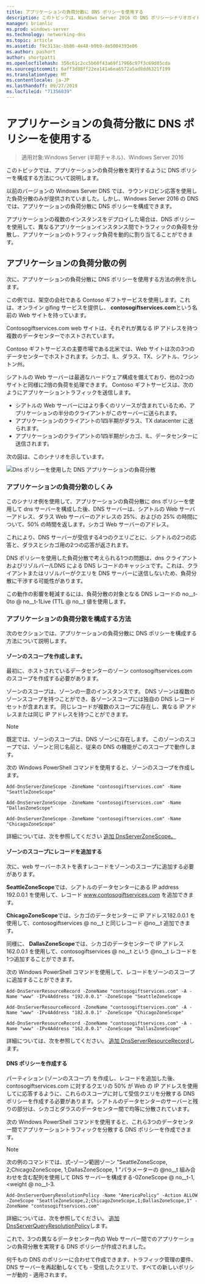 ```yaml
---
title: アプリケーションの負荷分散に DNS ポリシーを使用する
description: このトピックは、Windows Server 2016 の DNS ポリシーシナリオガイドに含まれています。
manager: brianlic
ms.prod: windows-server
ms.technology: networking-dns
ms.topic: article
ms.assetid: f9c313ac-bb86-4e48-b9b9-de5004393e06
ms.author: pashort
author: shortpatti
ms.openlocfilehash: 356c61c2cc5b60f43a69f17966c97f3c69d05cda
ms.sourcegitcommit: 6aff3d88ff22ea141a6ea6572a5ad8dd6321f199
ms.translationtype: MT
ms.contentlocale: ja-JP
ms.lasthandoff: 09/27/2019
ms.locfileid: "71356039"
---
```

# <a name="use-dns-policy-for-application-load-balancing"></a>アプリケーションの負荷分散に DNS ポリシーを使用する

>適用対象:Windows Server (半期チャネル)、Windows Server 2016

このトピックでは、アプリケーションの負荷分散を実行するように DNS ポリシーを構成する方法について説明します。

以前のバージョンの Windows Server DNS では、ラウンドロビン応答を使用した負荷分散のみが提供されていました。しかし、Windows Server 2016 の DNS では、アプリケーションの負荷分散に DNS ポリシーを構成できます。

アプリケーションの複数のインスタンスをデプロイした場合は、DNS ポリシーを使用して、異なるアプリケーションインスタンス間でトラフィックの負荷を分散し、アプリケーションのトラフィック負荷を動的に割り当てることができます。

## <a name="example-of-application-load-balancing"></a>アプリケーションの負荷分散の例

次に、アプリケーションの負荷分散に DNS ポリシーを使用する方法の例を示します。

この例では、架空の会社である Contoso ギフトサービスを使用します。これは、オンライン gifing サービスを提供し、 **contosogiftservices.com**という名前の Web サイトを持っています。

Contosogiftservices.com web サイトは、それぞれが異なる IP アドレスを持つ複数のデータセンターでホストされています。

Contoso ギフトサービスの主要市場である北米では、Web サイトは次の3つのデータセンターでホストされます。シカゴ、IL、ダラス、TX、シアトル、ワシントン州。

シアトルの Web サーバーは最適なハードウェア構成を備えており、他の2つのサイトと同様に2倍の負荷を処理できます。 Contoso ギフトサービスは、次のようにアプリケーショントラフィックを送信します。

- シアトルの Web サーバーにはより多くのリソースが含まれているため、アプリケーションの半分のクライアントがこのサーバーに送られます。
- アプリケーションのクライアントの1四半期がダラス、TX datacenter に送られます。
- アプリケーションのクライアントの1四半期がシカゴ、IL、データセンターに送信されます。

次の図は、このシナリオを示しています。

![Dns ポリシーを使用した DNS アプリケーションの負荷分散](../../media/Dns-App-Lb/dns-app-lb.jpg)


### <a name="how-application-load-balancing-works"></a>アプリケーションの負荷分散のしくみ

このシナリオ例を使用して、アプリケーションの負荷分散に dns ポリシーを使用して dns サーバーを構成した後、DNS サーバーは、シアトルの Web サーバーアドレス、ダラス Web サーバーのアドレスの 25%、およびの 25% の時間について、50% の時間を返します。シカゴ Web サーバーのアドレス。

これにより、DNS サーバーが受信する4つのクエリごとに、シアトルの2つの応答と、ダラスとシカゴ用の2つの応答が返されます。

DNS ポリシーを使用した負荷分散で考えられる1つの問題は、dns クライアントおよびリゾルバー/LDNS による DNS レコードのキャッシュです。これは、クライアントまたはリゾルバーがクエリを DNS サーバーに送信しないため、負荷分散に干渉する可能性があります。

この動作の影響を軽減するには、負荷分散の対象となる DNS レコードの no__t-0to @ no__t-1Live \(TTL @ no__t 値を使用します。

### <a name="how-to-configure-application-load-balancing"></a>アプリケーションの負荷分散を構成する方法

次のセクションでは、アプリケーションの負荷分散に DNS ポリシーを構成する方法について説明します。

#### <a name="create-the-zone-scopes"></a>ゾーンのスコープを作成します。

最初に、ホストされているデータセンターのゾーン contosogiftservices.com のスコープを作成する必要があります。

ゾーンのスコープは、ゾーンの一意のインスタンスです。 DNS ゾーンは複数のゾーンスコープを持つことができ、各ゾーンスコープには独自の DNS レコードセットが含まれます。 同じレコードが複数のスコープに存在し、異なる IP アドレスまたは同じ IP アドレスを持つことができます。

>[!NOTE]
>既定では、ゾーンのスコープは、DNS ゾーンに存在します。 このゾーンのスコープでは、ゾーンと同じ名前と、従来の DNS の機能がこのスコープで動作します。

次の Windows PowerShell コマンドを使用すると、ゾーンのスコープを作成します。
    
    Add-DnsServerZoneScope -ZoneName "contosogiftservices.com" -Name "SeattleZoneScope"
    
    Add-DnsServerZoneScope -ZoneName "contosogiftservices.com" -Name "DallasZoneScope"
    
    Add-DnsServerZoneScope -ZoneName "contosogiftservices.com" -Name "ChicagoZoneScope"

詳細については、次を参照してください [追加 DnsServerZoneScope。](https://docs.microsoft.com/powershell/module/dnsserver/add-dnsserverzonescope?view=win10-ps)

#### <a name="bkmk_records"></a>ゾーンのスコープにレコードを追加する

次に、web サーバーホストを表すレコードをゾーンのスコープに追加する必要があります。

**SeattleZoneScope**では、シアトルのデータセンターにある IP address 192.0.0.1 を使用して、レコード www.contosogiftservices.com を追加できます。

**ChicagoZoneScope**では、シカゴのデータセンターに IP アドレス182.0.0.1 を使用して、contosogiftservices @ no__t と同じレコード @no__t 追加できます。

同様に、 **DallasZoneScope**では、シカゴのデータセンターで IP アドレス162.0.0.1 を使用して、contosogiftservices @ no__t という @no__t レコードを1つ追加することができます。

次の Windows PowerShell コマンドを使用して、レコードをゾーンのスコープに追加することができます。
    
    Add-DnsServerResourceRecord -ZoneName "contosogiftservices.com" -A -Name "www" -IPv4Address "192.0.0.1" -ZoneScope "SeattleZoneScope
    
    Add-DnsServerResourceRecord -ZoneName "contosogiftservices.com" -A -Name "www" -IPv4Address "182.0.0.1" -ZoneScope "ChicagoZoneScope"
    
    Add-DnsServerResourceRecord -ZoneName "contosogiftservices.com" -A -Name "www" -IPv4Address "162.0.0.1" -ZoneScope "DallasZoneScope"
    

詳細については、次を参照してください。 [追加 DnsServerResourceRecord](https://docs.microsoft.com/powershell/module/dnsserver/add-dnsserverresourcerecord?view=win10-ps)します。

#### <a name="bkmk_policies"></a>DNS ポリシーを作成する

パーティション (ゾーンのスコープ) を作成し、レコードを追加した後、contosogiftservices.com に対するクエリの 50% が Web の IP アドレスを使用してに応答するように、これらのスコープに対して受信クエリを分散する DNS ポリシーを作成する必要があります。シアトルのデータセンターのサーバーと残りの部分は、シカゴとダラスのデータセンター間で均等に分散されています。

次の Windows PowerShell コマンドを使用すると、これら3つのデータセンター間でアプリケーショントラフィックを分散する DNS ポリシーを作成できます。

>[!NOTE]
>次の例のコマンドでは、式–ゾーン範囲ゾーン "SeattleZoneScope, 2;ChicagoZoneScope, 1;DallasZoneScope, 1 "パラメーターの @no__t 組み合わせを含む配列を使用して DNS サーバーを構成する-0ZoneScope @ no__t-1, \<weight @ no__t-3.
    
    Add-DnsServerQueryResolutionPolicy -Name "AmericaPolicy" -Action ALLOW -ZoneScope "SeattleZoneScope,2;ChicagoZoneScope,1;DallasZoneScope,1" -ZoneName "contosogiftservices.com"
    

詳細については、次を参照してください。 [追加 DnsServerQueryResolutionPolicy](https://docs.microsoft.com/powershell/module/dnsserver/add-dnsserverqueryresolutionpolicy?view=win10-ps)します。  

これで、3つの異なるデータセンター内の Web サーバー間でのアプリケーションの負荷分散を実現する DNS ポリシーが作成されました。

何千もの DNS のポリシーに合わせて作成できます、トラフィック管理の要件、DNS サーバーを再起動しなくても - 受信したクエリで、すべての新しいポリシーが動的 - 適用されます。
